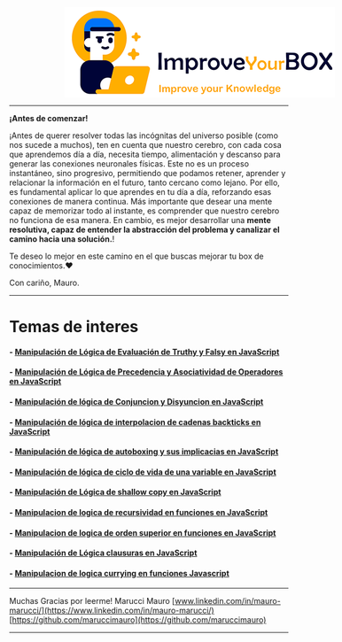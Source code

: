 <img style="display: block; margin-left: 100px" src="resources/logo.png">
<hr />
<b>¡Antes de comenzar!</b>

¡Antes de querer resolver todas las incógnitas del universo posible (como nos sucede a muchos), ten en cuenta que nuestro cerebro, con cada cosa que aprendemos día a día, necesita tiempo, alimentación y descanso para generar las conexiones neuronales físicas. Este no es un proceso instantáneo, sino progresivo, permitiendo que podamos retener, aprender y relacionar la información en el futuro, tanto cercano como lejano.
Por ello, es fundamental aplicar lo que aprendes en tu día a día, reforzando esas conexiones de manera continua. Más importante que desear una mente capaz de memorizar todo al instante, es comprender que nuestro cerebro no funciona de esa manera. En cambio, es mejor desarrollar una **mente resolutiva, capaz de entender la abstracción del problema y canalizar el camino hacia una solución.**!

Te deseo lo mejor en este camino en el que buscas mejorar tu box de conocimientos.❤️

Con cariño, Mauro.

<hr />

# Temas de interes

#### - [Manipulación de Lógica de Evaluación de Truthy y Falsy en JavaScript](es/logica-truthy-falsy/logica-truthy-falsy.md)

#### - [Manipulación de Lógica de Precedencia y Asociatividad de Operadores en JavaScript](es/logica-precedencia-asociatividad/logica-precedencia-asociatividad.md)

#### - [Manipulación de lógica de Conjuncion y Disyuncion en JavaScript](es/logica-conjuncion-disyuncion/logica-conjuncion-disyuncion.md)

#### - [Manipulación de lógica de interpolacion de cadenas backticks en JavaScript](es/logica-interpolacion-cadenas-backticks/logica-interpolacion-cadenas-backticks.md)

#### - [Manipulación de lógica de autoboxing y sus implicacias en JavaScript](es/logica-autoboxing/logica-autoboxing.md)

#### - [Manipulación de lógica de ciclo de vida de una variable en JavaScript](es/ciclo-vida-variable/ciclo-vida-variable.md)

#### - [Manipulación de Lógica de shallow copy en JavaScript](es/logica-shallow-copy/logica-shallow-copy.md)

#### - [Manipulacion de logica de recursividad en funciones en JavaScript](es/logica-recursividad/logica-recursividad.md)

#### - [Manipulacion de logica de orden superior en funciones en JavaScript](es/logica-funciones-orden-superior/logica-funciones-orden-superior.md)

#### - [Manipulación de Lógica clausuras en JavaScript](es/logica-closures/logica-closures.md)

#### - [Manipulacion de logica currying en funciones Javascript](es/logica-curriying/logica-curriying.md)

---

Muchas Gracias por leerme!
Marucci Mauro
[www.linkedin.com/in/mauro-marucci/](https://www.linkedin.com/in/mauro-marucci/)
[https://github.com/maruccimauro](https://github.com/maruccimauro)

---
